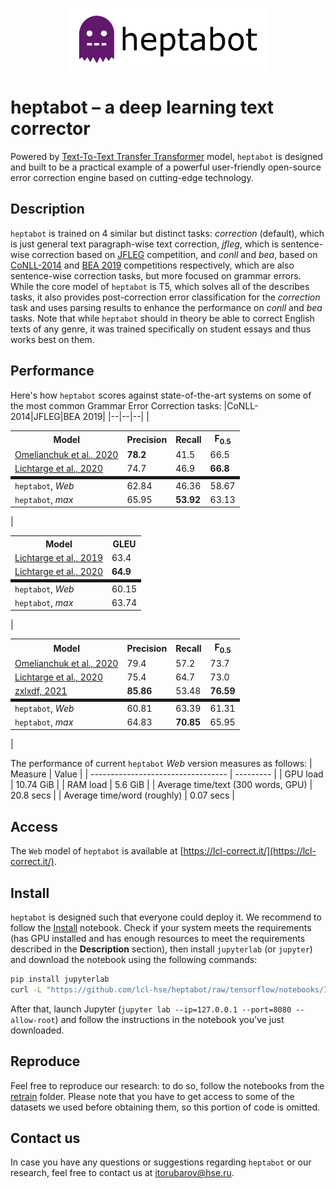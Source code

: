 <p align="center"> <a href="https://lcl-correct.it"><img height="100" src="./assets/heptabot_logo.svg" alt="heptabot logo"></a> </p>

# heptabot – a deep learning text corrector
Powered by [Text-To-Text Transfer Transformer](https://github.com/google-research/text-to-text-transfer-transformer) model, `heptabot` is designed and built to be a practical example of a powerful user-friendly open-source error correction engine based on cutting-edge technology.

## Description
`heptabot` is trained on 4 similar but distinct tasks: *correction* (default), which is just general text paragraph-wise text correction, *jfleg*, which is sentence-wise correction based on [JFLEG](https://github.com/keisks/jfleg) competition, and *conll* and *bea*, based on [CoNLL-2014](https://www.comp.nus.edu.sg/~nlp/conll14st.html) and [BEA 2019](https://www.cl.cam.ac.uk/research/nl/bea2019st/) competitions respectively, which are also sentence-wise correction tasks, but more focused on grammar errors. While the core model of `heptabot` is T5, which solves all of the describes tasks, it also provides post-correction error classification for the *correction* task and uses parsing results to enhance the performance on *conll* and *bea* tasks. Note that while `heptabot` should in theory be able to correct English texts of any genre, it was trained specifically on student essays and thus works best on them.

## Performance
Here's how `heptabot` scores against state-of-the-art systems on some of the most common Grammar Error Correction tasks:
|CoNLL-2014|JFLEG|BEA 2019|
|--|--|--|
|<table> <tr><th>Model</th><th>Precision</th><th>Recall</th><th>F<sub>0.5</sub></th></tr><tr><td><a href="https://www.aclweb.org/anthology/2020.bea-1.16/">Omelianchuk et al., 2020</a></td><td><b>78.2</b></td><td>41.5</td><td>66.5</td></tr><tr><td><a href="https://www.aclweb.org/anthology/2020.tacl-1.41/">Lichtarge et al., 2020</a></td><td>74.7</td><td>46.9</td><td><b>66.8</b></td></tr><tr style="border-top: thick solid"><td>`heptabot`, <i>Web</i></td><td>62.84</td><td>46.36</td><td>58.67</td></tr><tr><td>`heptabot`, <i>max</i></td><td>65.95</td><td><b>53.92</b></td><td>63.13</td></tr> </table>| <table> <tr><th>Model</th><th>GLEU</th></tr><tr><td><a href="https://www.aclweb.org/anthology/N19-1333/">Lichtarge et al., 2019</a></td><td>63.4</td></tr><tr><td><a href="https://www.aclweb.org/anthology/2020.tacl-1.41/">Lichtarge et al., 2020</a></td><td><b>64.9</b></td></tr><tr style="border-top: thick solid"><td>`heptabot`, <i>Web</i></td><td>60.15</td></tr><tr><td>`heptabot`, <i>max</i></td><td>63.74</td></tr> </table>|<table> <tr><th>Model</th><th>Precision</th><th>Recall</th><th>F<sub>0.5</sub></th></tr><tr><td><a href="https://www.aclweb.org/anthology/2020.bea-1.16/">Omelianchuk et al., 2020</a></td><td>79.4</td><td>57.2</td><td>73.7</td></tr><tr><td><a href="https://www.aclweb.org/anthology/2020.tacl-1.41/">Lichtarge et al., 2020</a></td><td>75.4</td><td>64.7</td><td>73.0</td></tr><tr><td><a href="https://competitions.codalab.org/my/competition/submission/778969/detailed_results/">zxlxdf, 2021</a></td><td><b>85.86</b></td><td>53.48</td><td><b>76.59</b></td></tr><tr style="border-top: thick solid"><td>`heptabot`, <i>Web</i></td><td>60.81</td><td>63.39</td><td>61.31</td></tr><tr><td>`heptabot`, <i>max</i></td><td>64.83</td><td><b>70.85</b></td><td>65.95</td></tr> </table>|

The performance of current `heptabot` *Web* version measures as follows:
| Measure                            | Value     |
| ---------------------------------- | --------- |
| GPU load                           | 10.74 GiB |
| RAM load                           | 5.6 GiB   |
| Average time/text (300 words, GPU) | 20.8 secs |
| Average time/word (roughly)        | 0.07 secs |

## Access
The `Web` model of `heptabot` is available at [https://lcl-correct.it/](https://lcl-correct.it/).

## Install
`heptabot` is designed such that everyone could deploy it. We recommend to follow the [Install](https://github.com/lcl-hse/heptabot/blob/tensorflow/notebooks/Install.ipynb) notebook. Check if your system meets the requirements (has GPU installed and has enough resources to meet the requirements described in the **Description** section), then install `jupyterlab` (or `jupyter`) and download the notebook using the following commands:
```sh
pip install jupyterlab
curl -L "https://github.com/lcl-hse/heptabot/raw/tensorflow/notebooks/Install.ipynb" -o Install.ipynb
```
After that, launch Jupyter (`jupyter lab --ip=127.0.0.1 --port=8080 --allow-root`) and follow the instructions in the notebook you've just downloaded.

## Reproduce
Feel free to reproduce our research: to do so, follow the notebooks from the [retrain](https://github.com/lcl-hse/heptabot/blob/tensorflow/retrain/) folder. Please note that you have to get access to some of the datasets we used before obtaining them, so this portion of code is omitted.

## Contact us
In case you have any questions or suggestions regarding `heptabot` or our research, feel free to contact us at [itorubarov@hse.ru](mailto:itorubarov@hse.ru).